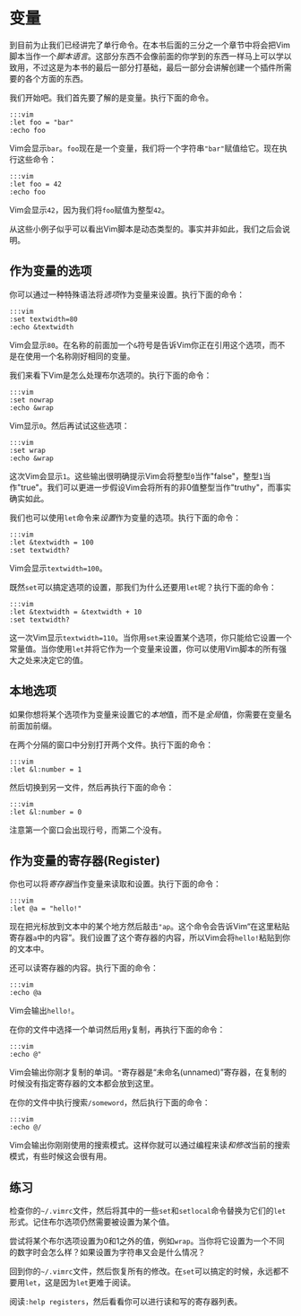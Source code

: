 变量
=========

到目前为止我们已经讲完了单行命令。在本书后面的三分之一个章节中将会把Vim脚本当作一个*脚本语言*。这部分东西不会像前面的你学到的东西一样马上可以学以致用，不过这是为本书的最后一部分打基础，最后一部分会讲解创建一个插件所需要的各个方面的东西。

我们开始吧。我们首先要了解的是变量。执行下面的命令。

    :::vim
    :let foo = "bar"
    :echo foo

Vim会显示`bar`。`foo`现在是一个变量，我们将一个字符串`"bar"`赋值给它。现在执行这些命令：

    :::vim
    :let foo = 42
    :echo foo

Vim会显示`42`，因为我们将`foo`赋值为整型`42`。

从这些小例子似乎可以看出Vim脚本是动态类型的。事实并非如此，我们之后会说明。

作为变量的选项
--------------------

你可以通过一种特殊语法将*选项*作为变量来设置。执行下面的命令：

    :::vim
    :set textwidth=80
    :echo &textwidth

Vim会显示`80`。在名称的前面加一个`&`符号是告诉Vim你正在引用这个选项，而不是在使用一个名称刚好相同的变量。

我们来看下Vim是怎么处理布尔选项的。执行下面的命令：

    :::vim
    :set nowrap
    :echo &wrap

Vim显示`0`。然后再试试这些选项：

    :::vim
    :set wrap
    :echo &wrap

这次Vim会显示`1`。这些输出很明确提示Vim会将整型`0`当作"false"，整型`1`当作"true"。我们可以更进一步假设Vim会将所有的非0值整型当作"truthy"，而事实确实如此。

我们也可以使用`let`命令来*设置*作为变量的选项。执行下面的命令：

    :::vim
    :let &textwidth = 100
    :set textwidth?

Vim会显示`textwidth=100`。

既然`set`可以搞定选项的设置，那我们为什么还要用`let`呢？执行下面的命令：

    :::vim
    :let &textwidth = &textwidth + 10
    :set textwidth?

这一次Vim显示`textwidth=110`。当你用`set`来设置某个选项，你只能给它设置一个常量值。当你使用`let`并将它作为一个变量来设置，你可以使用Vim脚本的所有强大之处来决定它的值。

本地选项
-------------

如果你想将某个选项作为变量来设置它的*本地*值，而不是*全局*值，你需要在变量名前面加前缀。

在两个分隔的窗口中分别打开两个文件。执行下面的命令：

    :::vim
    :let &l:number = 1

然后切换到另一文件，然后再执行下面的命令：

    :::vim
    :let &l:number = 0

注意第一个窗口会出现行号，而第二个没有。

作为变量的寄存器(Register)
----------------------

你也可以将*寄存器*当作变量来读取和设置。执行下面的命令：

    :::vim
    :let @a = "hello!"

现在把光标放到文本中的某个地方然后敲击`"ap`。这个命令会告诉Vim“在这里粘贴寄存器`a`中的内容”。我们设置了这个寄存器的内容，所以Vim会将`hello!`粘贴到你的文本中。

还可以读寄存器的内容。执行下面的命令：

    :::vim
    :echo @a

Vim会输出`hello!`。

在你的文件中选择一个单词然后用`y`复制，再执行下面的命令：

    :::vim
    :echo @"

Vim会输出你刚才复制的单词。`"`寄存器是“未命名(unnamed)”寄存器，在复制的时候没有指定寄存器的文本都会放到这里。

在你的文件中执行搜索`/someword`，然后执行下面的命令：

    :::vim
    :echo @/

Vim会输出你刚刚使用的搜索模式。这样你就可以通过编程来读*和修改*当前的搜索模式，有些时候这会很有用。

练习
---------

检查你的`~/.vimrc`文件，然后将其中的一些`set`和`setlocal`命令替换为它们的`let`形式。记住布尔选项仍然需要被设置为某个值。

尝试将某个布尔选项设置为0和1之外的值，例如`wrap`。当你将它设置为一个不同的数字时会怎么样？如果设置为字符串又会是什么情况？

回到你的`~/.vimrc`文件，然后恢复所有的修改。在`set`可以搞定的时候，永远都不要用`let`，这是因为`let`更难于阅读。

阅读`:help registers`，然后看看你可以进行读和写的寄存器列表。
